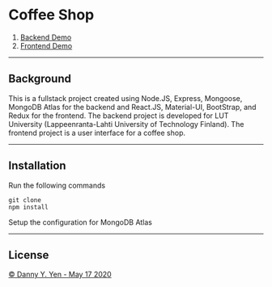 # **Coffee Shop**

1. [Backend Demo]()
2. [Frontend Demo]()

___
## **Background**

This is a fullstack project created using Node.JS, Express, Mongoose, MongoDB Atlas for the backend and React.JS, Material-UI, BootStrap, and Redux for the frontend. The backend project is developed for LUT University (Lappeenranta-Lahti University of Technology Finland). The frontend project is a user interface for a coffee shop.

___
## **Installation**
Run the following commands
```
git clone
npm install
```
Setup the configuration for MongoDB Atlas


___
## License

[© Danny Y. Yen - May 17 2020](../LICENSE)